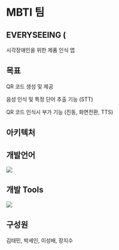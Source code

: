 # MBTI 팀
## EVERYSEEING (

시각장애인을 위한 제품 인식 앱

## 목표 

QR 코드 생성 및 제공

음성 인식 및 특정 단어 추출 기능 (STT) 

QR 코드 인식시 부가 기능 (진동, 화면전환, TTS)

## 아키텍처

## 개발언어

<img src="https://img.shields.io/badge/Swift-F05138?style=flat-square&logo=Swift&logoColor=white"/> 

## 개발 Tools

<img src="https://img.shields.io/badge/Xcode-147EFB?style=flat-square&logo=Xcode&logoColor=white"/>

## 구성원

김태민, 박세인, 이성배, 장지수
